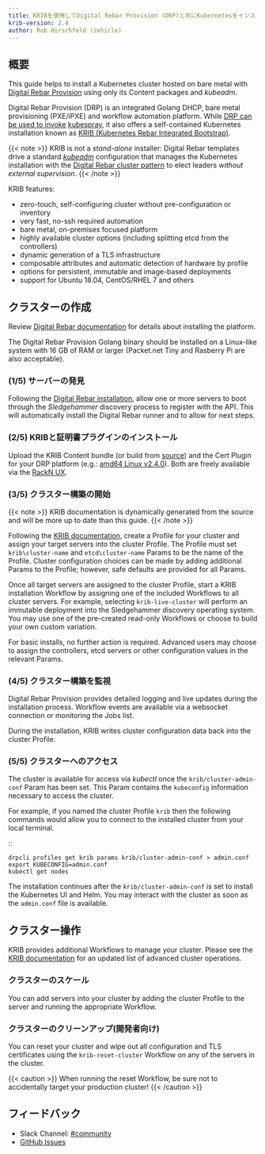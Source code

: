```yaml
---
title: KRIBを使用してDigital Rebar Provision (DRP)と共にKubernetesをインストールする
krib-version: 2.4
author: Rob Hirschfeld (zehicle)
---
```


## 概要

This guide helps to install a Kubernetes cluster hosted on bare metal with [Digital Rebar Provision](https://github.com/digitalrebar/provision) using only its Content packages and *kubeadm*. 

Digital Rebar Provision (DRP) is an integrated Golang DHCP, bare metal provisioning (PXE/iPXE) and workflow automation platform. While [DRP can be used to invoke](https://provision.readthedocs.io/en/tip/doc/integrations/ansible.html) [kubespray](/docs/setup/custom-cloud/kubespray), it also offers a self-contained Kubernetes installation known as [KRIB (Kubernetes Rebar Integrated Bootstrap)](https://github.com/digitalrebar/provision-content/tree/master/krib).

{{< note >}}
KRIB is not a _stand-alone_ installer: Digital Rebar templates drive a standard *[kubeadm](/docs/admin/kubeadm/)* configuration that manages the Kubernetes installation with the [Digital Rebar cluster pattern](https://provision.readthedocs.io/en/tip/doc/arch/cluster.html#rs-cluster-pattern) to elect leaders _without external supervision_.
{{< /note >}}


KRIB features:

* zero-touch, self-configuring cluster without pre-configuration or inventory
* very fast, no-ssh required automation
* bare metal, on-premises focused platform
* highly available cluster options (including splitting etcd from the controllers)
* dynamic generation of a TLS infrastructure
* composable attributes and automatic detection of hardware by profile
* options for persistent, immutable and image-based deployments
* support for Ubuntu 18.04, CentOS/RHEL 7 and others

## クラスターの作成

Review [Digital Rebar documentation](https://provision.readthedocs.io/en/tip/README.html) for details about installing the platform.

The Digital Rebar Provision Golang binary should be installed on a Linux-like system with 16 GB of RAM or larger (Packet.net Tiny and Rasberry Pi are also acceptable).

### (1/5) サーバーの発見

Following the [Digital Rebar installation](https://provision.readthedocs.io/en/tip/doc/quickstart.html), allow one or more servers to boot through the _Sledgehammer_ discovery process to register with the API. This will automatically install the Digital Rebar runner and to allow for next steps.

### (2/5) KRIBと証明書プラグインのインストール

Upload the KRIB Content bundle (or build from [source](https://github.com/digitalrebar/provision-content/tree/master/krib)) and the Cert Plugin for your DRP platform (e.g.: [amd64 Linux v2.4.0](https://s3-us-west-2.amazonaws.com/rebar-catalog/certs/v2.4.0-0-02301d35f9f664d6c81d904c92a9c81d3fd41d2c/amd64/linux/certs)). Both are freely available via the [RackN UX](https://portal.rackn.io).

### (3/5) クラスター構築の開始

{{< note >}}
KRIB documentation is dynamically generated from the source and will be more up to date than this guide.
{{< /note >}}

Following the [KRIB documentation](https://provision.readthedocs.io/en/tip/doc/content-packages/krib.html), create a Profile for your cluster and assign your target servers into the cluster Profile. The Profile must set `krib\cluster-name` and `etcd\cluster-name` Params to be the name of the Profile. Cluster configuration choices can be made by adding additional Params to the Profile; however, safe defaults are provided for all Params.

Once all target servers are assigned to the cluster Profile, start a KRIB installation Workflow by assigning one of the included Workflows to all cluster servers. For example, selecting `krib-live-cluster` will perform an immutable deployment into the Sledgehammer discovery operating system. You may use one of the pre-created read-only Workflows or choose to build your own custom variation.

For basic installs, no further action is required. Advanced users may choose to assign the controllers, etcd servers or other configuration values in the relevant Params.

### (4/5) クラスター構築を監視

Digital Rebar Provision provides detailed logging and live updates during the installation process. Workflow events are available via a websocket connection or monitoring the Jobs list.

During the installation, KRIB writes cluster configuration data back into the cluster Profile.

### (5/5) クラスターへのアクセス

The cluster is available for access via *kubectl* once the `krib/cluster-admin-conf` Param has been set. This Param contains the `kubeconfig` information necessary to access the cluster. 

For example, if you named the cluster Profile `krib` then the following commands would allow you to connect to the installed cluster from your local terminal.

  ::

    drpcli profiles get krib params krib/cluster-admin-conf > admin.conf
    export KUBECONFIG=admin.conf
    kubectl get nodes


The installation continues after the `krib/cluster-admin-conf` is set to install the Kubernetes UI and Helm. You may interact with the cluster as soon as the `admin.conf` file is available.

## クラスター操作

KRIB provides additional Workflows to manage your cluster. Please see the [KRIB documentation](https://provision.readthedocs.io/en/tip/doc/content-packages/krib.html) for an updated list of advanced cluster operations.

### クラスターのスケール

You can add servers into your cluster by adding the cluster Profile to the server and running the appropriate Workflow.

### クラスターのクリーンアップ(開発者向け)

You can reset your cluster and wipe out all configuration and TLS certificates using the `krib-reset-cluster` Workflow on any of the servers in the cluster.

{{< caution >}}
When running the reset Workflow, be sure not to accidentally target your production cluster!
{{< /caution >}}

## フィードバック

* Slack Channel: [#community](https://rackn.slack.com/messages/community/)
* [GitHub Issues](https://github.com/digitalrebar/provision/issues)
